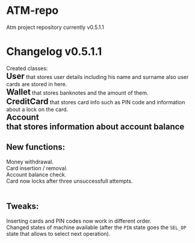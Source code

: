 # ATM-repo
Atm project repository currently v0.5.1.1

# Changelog v0.5.1.1
Created classes:<br>
<b style="font-size:1.5em;">User</b> that stores user details including his name and surname also user cards are stored in here.<br>
<b style="font-size:1.5em;">Wallet</b> that stores banknotes and the amount of them.<br>
<b style="font-size:1.5em;">CreditCard</b> that stores card info such as PIN code and information about a lock on the card.<br>
<b style="font-size:1.5em;">Account<br> that stores information about account balance</b>
<br>
## New functions:<br>
Money withdrawal.<br>
Card insertion / removal.<br>
Account balance check.<br>
Card now locks after three unsuccessfull attempts.<br>
<br>
## Tweaks:<br>
Inserting cards and PIN codes now work in different order.<br>
Changed states of machine available (after the `PIN` state goes the `SEL_OP` state that allows to select next operation).<br>
